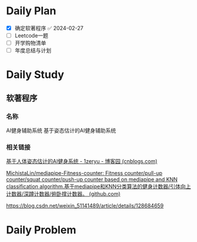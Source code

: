 # Daily Plan
- [x] 确定软著程序 ✅ 2024-02-27
- [ ] Leetcode一题
- [ ] 开学购物清单
- [ ] 年度总结与计划
# Daily Study
## 软著程序
### 名称
AI健身辅助系统
基于姿态估计的AI健身辅助系统

### 相关链接
[基于人体姿态估计的AI健身系统 - 1zeryu - 博客园 (cnblogs.com)](https://www.cnblogs.com/ykzhou/p/16693088.html#!comments)

[MichistaLin/mediapipe-Fitness-counter: Fitness counter/pull-up counter/squat counter/push-up counter based on mediapipe and KNN classification algorithm.基于mediapipe和KNN分类算法的健身计数器/引体向上计数器/深蹲计数器/俯卧撑计数器。 (github.com)](https://github.com/MichistaLin/mediapipe-Fitness-counter)

https://blog.csdn.net/weixin_51141489/article/details/128684659

# Daily Problem